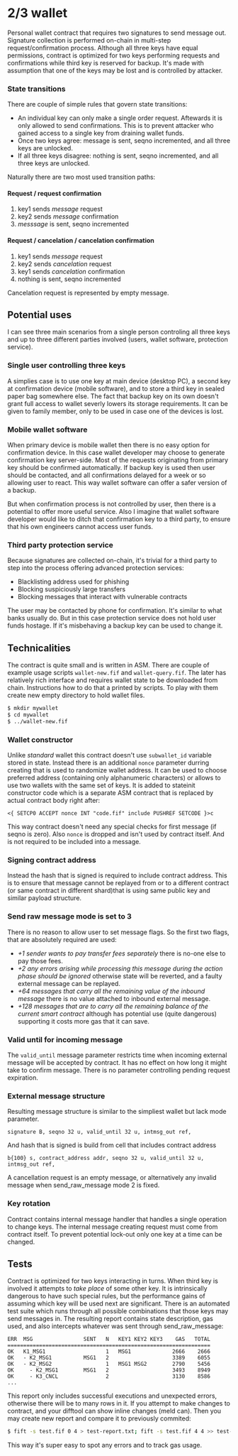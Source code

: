 # 2/3 wallet

Personal wallet contract that requires two signatures to send message out. Signature collection is performed on-chain in multi-step request/confirmation process. Although all three keys have equal permissions, contract is optimized for two keys performing requests and confirmations while third key is reserved for backup. It's made with assumption that one of the keys may be lost and is controlled by attacker.

### State transitions

There are couple of simple rules that govern state transitions:

- An individual key can only make a single order request. Aftewards it is only allowed to send confirmations. This is to prevent attacker who gained access to a single key from draining wallet funds.
- Once two keys agree: message is sent, seqno incremented, and all three keys are unlocked.
- If all three keys disagree: nothing is sent, seqno incremented, and all three keys are unlocked.

Naturally there are two most used transition paths:

#### Request / request confirmation

1.  key1 sends _message_ request
1.  key2 sends _message_ confirmation
1.  _messsage_ is sent, seqno incremented

#### Request / cancelation / cancelation confirmation

1.  key1 sends _message_ request
1.  key2 sends _cancelation_ request
1.  key1 sends _cancelation_ confirmation
1.  nothing is sent, seqno incremented

Cancelation request is represented by empty message.

## Potential uses

I can see three main scenarios from a single person controling all three keys and up to three different parties involved (users, wallet software, protection service).

### Single user controlling three keys

A simplies case is to use one key at main device (desktop PC), a second key at confirmation device (mobile software), and to store a third key in sealed paper bag somewhere else. The fact that backup key on its own doesn't grant full access to wallet severly lowers its storage requirements. It can be given to family member, only to be used in case one of the devices is lost.

### Mobile wallet software

When primary device is mobile wallet then there is no easy option for confirmation device. In this case wallet developer may choose to generate confirmation key server-side. Most of the requests originating from primary key should be confirmed automatically. If backup key is used then user should be contacted, and all confirmations delayed for a week or so allowing user to react. This way wallet software can offer a safer version of a backup.

But when confirmation process is not controlled by user, then there is a potential to offer more useful service. Also I imagine that wallet software developer would like to ditch that confirmation key to a third party, to ensure that his own engineers cannot access user funds.

### Third party protection service

Because signatures are collected on-chain, it's trivial for a third party to step into the process offering advanced protection services:

- Blacklisting address used for phishing
- Blocking suspiciously large transfers
- Blocking messages that interact with vulnerable contracts

The user may be contacted by phone for confirmation. It's similar to what banks usually do. But in this case protection service does not hold user funds hostage. If it's misbehaving a backup key can be used to change it.

## Technicalities

The contract is quite small and is written in ASM. There are couple of example usage scripts `wallet-new.fif` and `wallet-query.fif`. The later has relatively rich interface and requires wallet state to be downloaded from chain. Instructions how to do that a printed by scripts. To play with them create new empty directory to hold wallet files.

```sh
$ mkdir mywallet
$ cd mywallet
$ ../wallet-new.fif
```

### Wallet constructor

Unlike _standard_ wallet this contract doesn't use `subwallet_id` variable stored in state. Instead there is an additional `nonce` parameter durring creating that is used to randomize wallet address. It can be used to choose preferred address (containing only alphanumeric characters) or allows to use two wallets with the same set of keys. It is added to stateinit constructor code which is a separate ASM contract that is replaced by actual contract body right after:

```
<{ SETCP0 ACCEPT nonce INT "code.fif" include PUSHREF SETCODE }>c
```

This way contract doesn't need any special checks for first message (if seqno is zero). Also `nonce` is dropped and isn't used by contract itself. And is not required to be included into a message.

### Signing contract address

Instead the hash that is signed is required to include contract address. This is to ensure that message cannot be replayed from or to a different contract (or same contract in different shard)that is using same public key and similar payload structure.

### Send raw message mode is set to 3

There is no reason to allow user to set message flags. So the first two flags, that are absolutely required are used:

- _+1 sender wants to pay transfer fees separately_ there is no-one else to pay those fees.
- _+2 any errors arising while processing this message during the action phase should be
  ignored_ otherwise state will be reverted, and a faulty external message can be replayed.
- _+64 messages that carry all the remaining value of the inbound message_ there is no value attached to inbound external message.
- _+128 messages that are to carry all the remaining balance of the current smart contract_ although has potential use (quite dangerous) supporting it costs more gas that it can save.

### Valid until for incoming message

The `valid_until` message parameter restricts time when incoming external message will be accepted by contract. It has no effect on how long it might take to confirm message. There is no parameter controlling pending request expiration.

### External message structure

Resulting message structure is similar to the simpliest wallet but lack mode parameter.

```
signature B, seqno 32 u, valid_until 32 u, intmsg_out ref,
```

And hash that is signed is build from cell that includes contract address

```
b{100} s, contract_address addr, seqno 32 u, valid_until 32 u, intmsg_out ref,
```

A cancellation request is an empty message, or alternatively any invalid message when send_raw_message mode 2 is fixed.

### Key rotation

Contract contains internal message handler that handles a single operation to change keys. The internal message creating request must come from contract itself. To prevent potential lock-out only one key at a time can be changed.

## Tests

Contract is optimized for two keys interacting in turns. When third key is involved it attempts to _take place_ of some other key. It is intrinsically dangerous to have such special rules, but the performance gains of assuming which key will be used next are significant. There is an automated test suite which runs through all possible combinations that those keys may send messages in. The resulting report contains state description, gas used, and also intercepts whatever was sent through send_raw_message:

```
ERR  MSG                SENT   N   KEY1 KEY2 KEY3    GAS   TOTAL
================================================================
OK   K1_MSG1                   1   MSG1             2666    2666
OK   - K2_MSG1          MSG1   2                    3389    6055
OK   - K2_MSG2                 1   MSG1 MSG2        2790    5456
OK     - K2_MSG1        MSG1   2                    3493    8949
OK     - K3_CNCL               2                    3130    8586
...
```

This report only includes successful executions and unexpected errors, otherwise there will be to many rows in it. If you attempt to make changes to contract, and your difftool can show inline changes (meld can). Then you may create new report and compare it to previously commited:

```sh
$ fift -s test.fif 0 4 > test-report.txt; fift -s test.fif 4 4 >> test-report.txt; fift -s test.fif 8 4 >> test-report.txt; git difftool test-report.txt
```

This way it's super easy to spot any errors and to track gas usage.
